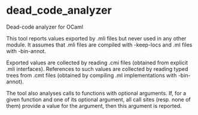 # dead_code_analyzer
Dead-code analyzer for OCaml

This tool reports values exported by .mli files but never used in
any other module.  It assumes that .mli files are compiled with
-keep-locs and .ml files with -bin-annot.

Exported values are collected by reading .cmi files (obtained from
explicit .mli interfaces).  References to such values are collected by
reading typed trees from .cmt files (obtained by compiling .ml
implementations with -bin-annot).

The tool also analyses calls to functions with optional arguments.
If, for a given function and one of its optional argument, all call
sites (resp. none of them) provide a value for the argument, then this
argument is reported.
